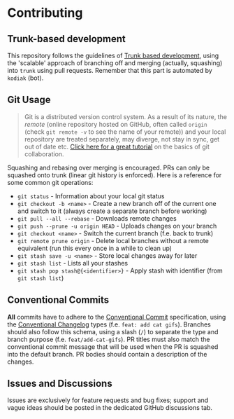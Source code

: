 # Contributing

## Trunk-based development

This repository follows the guidelines of [Trunk based development](https://trunkbaseddevelopment.com/), using the 'scalable' approach of branching off and merging (actually, squashing) into `trunk` using pull requests. Remember that this part is automated by `kodiak` (bot).

## Git Usage

> Git is a distributed version control system. As a result of its nature, the _remote_ (online repository hosted on GitHub, often called `origin` (check `git remote -v` to see the name of your remote)) and your local repository are treated separately, may diverge, not stay in sync, get out of date etc. [Click here for a great tutorial](https://www.atlassian.com/git/tutorials/setting-up-a-repository) on the basics of git collaboration.

Squashing and rebasing over merging is encouraged. PRs can only be squashed onto trunk (linear git history is enforced). Here is a reference for some common git operations:

-   `git status` - Information about your local git status
-   `git checkout -b <name>` - Create a new branch off of the current one and switch to it (always create a separate branch before working)
-   `git pull --all --rebase` - Downloads remote changes
-   `git push --prune -u origin HEAD` - Uploads changes on your branch
-   `git checkout <name>` - Switch the current branch (f.e. back to trunk)
-   `git remote prune origin` - Delete local branches without a remote equivalent (run this every once in a while to clean up)
-   `git stash save -u <name>` - Store local changes away for later
-   `git stash list` - Lists all your stashes
-   `git stash pop stash@{<identifier>}` - Apply stash with identifier (from `git stash list`)

## Conventional Commits

**All** commits have to adhere to the [Conventional Commit](https://www.conventionalcommits.org/) specification, using the [Conventional Changelog](https://github.com/conventional-changelog/commitlint/tree/master/%40commitlint/config-conventional) types (f.e. `feat: add cat gifs`). Branches should also follow this schema, using a slash (`/`) to separate the type and branch purpose (f.e. `feat/add-cat-gifs`). PR titles must also match the conventional commit message that will be used when the PR is squashed into the default branch. PR bodies should contain a description of the changes.

## Issues and Discussions

Issues are exclusively for feature requests and bug fixes; support and vague ideas should be posted in the dedicated GitHub discussions tab.
